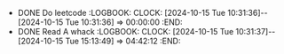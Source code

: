 - DONE Do leetcode
  :LOGBOOK:
  CLOCK: [2024-10-15 Tue 10:31:36]--[2024-10-15 Tue 10:31:36] =>  00:00:00
  :END:
- DONE Read A whack
  :LOGBOOK:
  CLOCK: [2024-10-15 Tue 10:31:37]--[2024-10-15 Tue 15:13:49] =>  04:42:12
  :END: